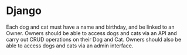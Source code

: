 # Django

Each dog and cat must have a name and birthday, and be linked to an Owner.
Owners should be able to access dogs and cats via an API and carry out CRUD operations on their Dog and Cat.
Owners should also be able to access dogs and cats via an admin interface.
